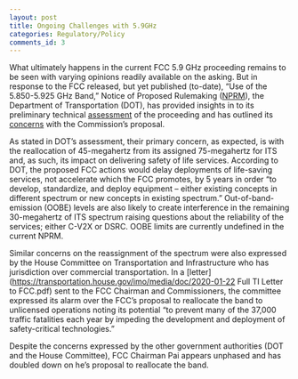 ```yaml
---
layout: post
title: Ongoing Challenges with 5.9GHz
categories: Regulatory/Policy
comments_id: 3
---
```


What ultimately happens in the current FCC 5.9 GHz proceeding remains to be seen with varying opinions readily available on the asking.  But in response to the FCC released, but yet published (to-date), “Use of the 5.850-5.925 GHz Band,” Notice of Proposed Rulemaking ([NPRM](https://docs.fcc.gov/public/attachments/FCC-19-129A1.pdf)), the Department of Transportation (DOT), has provided insights in to its preliminary technical [assessment](https://www.transportation.gov/sites/dot.gov/files/docs/research-and-technology/360181/oobe-energy-59-safety-band-final-120619.pdf) of the proceeding and has outlined its [concerns](https://www.transportation.gov/sites/dot.gov/files/docs/research-and-technology/359811/preliminary-technical-assessment-fcc-59-ghz-nprm-05dec2019-final.pdf) with the Commission’s proposal.   

As stated in DOT’s assessment, their primary concern, as expected, is with the reallocation of 45-megahertz from its assigned 75-megahertz for ITS and, as such, its impact on delivering safety of life services.  According to DOT, the proposed FCC actions would delay deployments of life-saving services, not accelerate which the FCC promotes, by 5 years in order “to develop, standardize, and deploy equipment – either existing concepts in different spectrum or new concepts in existing spectrum.”  Out-of-band-emission (OOBE) levels are also likely to create interference in the remaining 30-megahertz of ITS spectrum raising questions about the reliability of the services; either C-V2X or DSRC.  OOBE limits are currently undefined in the current NPRM.

Similar concerns on the reassignment of the spectrum were also expressed by the House Committee on Transportation and Infrastructure who has jurisdiction over commercial transportation. In a [letter](https://transportation.house.gov/imo/media/doc/2020-01-22 Full TI Letter to FCC.pdf) sent to the FCC Chairman and Commissioners, the committee expressed its alarm over the FCC’s proposal to reallocate the band to unlicensed operations noting its potential “to prevent many of the 37,000 traffic fatalities each year by impeding the development and deployment of safety-critical technologies.”  

Despite the concerns expressed by the other government authorities (DOT and the House Committee), FCC Chairman Pai appears unphased and has doubled down on he’s proposal to reallocate the band.
